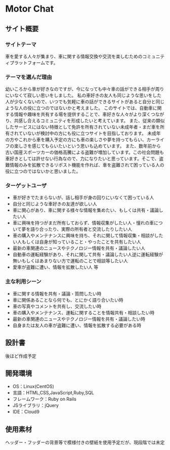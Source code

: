 # Motor Chat

## サイト概要
### サイトテーマ
車を愛する人々が集まり、車に関する情報交換や交流を楽しむためのコミュニティプラットフォームです。

### テーマを選んだ理由
幼いころから車が好きなのですが、今になっても中々車の話ができる相手が周りにいなくて寂しい思いをしました。
私の車好きの友人も同じような思いをした人が少なくないので、いつでも気軽に車の話ができるサイトがあると自分と同じような人の役に立つのではないかと考えました。
このサイトでは、自動車に関する情報や趣味を共有する場を提供することで、車好きな人々がより深くつながり、共感し合えるコミュニティを形成したいと考えています。
また、従来の類似したサービスにはない特徴として免許を所有されていない未成年者・まだ車を所有されていないが検討中の方にも役に立つサイトを目指しております。
未成年の方やこれから車を購入予定の方にも車の楽しさや夢を持ってもらい、カーライフの楽しさを感じてもらいたいという思いも込めています。
また、数年前から古い国産スポーツカーの価格高騰による盗難が増加しています。この社会問題も車好きとしては許せない行為なので、力になりたいと思っています。そこで、盗難情報のみを拡散できるリポスト機能を作れば、車を盗難されて困っている人の役に立つのではないかと思いました。

### ターゲットユーザ
- 車が好きでたまらないが、話し相手が身の回りにいなくて困っている人
- 自分と同じような車好きの友達が欲しい人
- 車に関心があり、車に関する様々な情報を集めたい、もしくは共有・議論したい人
- 車に興味を持つがまだ所有しておらず、情報収集がしたい人・憧れの車について夢を語り合ったり、実際の所有者と交流したりしたい人
- 車の購入やメンテナンスに興味を持ち、それに関して情報収集・相談がしたい人もしくは自身が知っていること・やったことを共有したい人
- 最新の車関連のニュースやテクノロジー情報を共有・議論したい人
- 自動車の運転経験があり、それに関して共有・議論したい人逆に運転経験が無いもしくはあまりない方で運転のことで相談等したい人
- 愛車が盗難に遭い、情報を拡散したい人
等

### 主な利用シーン
- 車に関する情報を共有・議論・質問したい時
- 車に関係あることなら何でも、とにかく語り合いたい時
- 車の写真やコメントを共有し、交流したい時
- 車の購入やメンテナンス、運転に関することを情報共有・相談したい時
- 最新の車関連のニュースやテクノロジー情報を共有・議論したい時
- 自身または友人の車が盗難に遭い、情報を拡散する必要がある時

## 設計書
後ほど作成予定

## 開発環境
- OS：Linux(CentOS)
- 言語：HTML,CSS,JavaScript,Ruby,SQL
- フレームワーク：Ruby on Rails
- JSライブラリ：jQuery
- IDE：Cloud9

## 使用素材
ヘッダー・フッダーの背景等で模様付きの壁紙を使用予定だが、現段階では未定